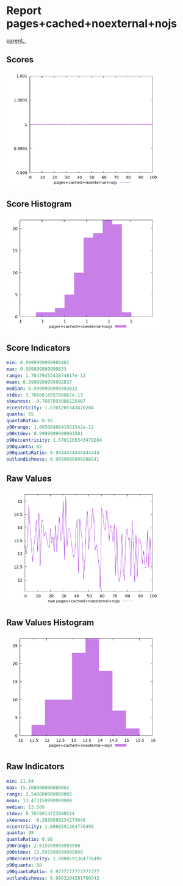 # Report pages+cached+noexternal+nojs

[parent..](./..)  


## Scores

![score](./score.png)  

## Score Histogram

![hist](./hist.png)  

## Score Indicators

```yaml
min: 0.9999999999980482
max: 0.999999999999833
range: 1.7847945343874017e-12
mean: 0.9999999999992637
median: 0.9999999999993032
stdev: 3.708001655780867e-13
skewness: -0.7667893986125407
eccentricity: 1.5701205343470284
quanta: 95
quantaRatio: 0.95
p90range: 1.0050849041931542e-12
p90stdev: 0.9999999999993501
p90eccentricity: 1.5701205343470284
p90quanta: 85
p90quantaRatio: 0.9444444444444444
outlandishness: 0.9999999999998541

```

## Raw Values

![raw](./raw.png)  

## Raw Values Histogram

![raw hist](./raw_hist.png)  

## Raw Indicators

```yaml
min: 11.64
max: 15.188000000000002
range: 3.548000000000002
mean: 13.473159999999998
median: 13.566
stdev: 0.7878814723040514
skewness: -0.2680699134273648
eccentricity: 1.6080591364776495
quanta: 98
quantaRatio: 0.98
p90range: 2.615999999999998
p90stdev: 13.591999999999999
p90eccentricity: 1.6080591364776495
p90quanta: 88
p90quantaRatio: 0.9777777777777777
outlandishness: 0.9903204281760343

```

<style>
  img {
    max-width: 80%;
  }
</style>
      
